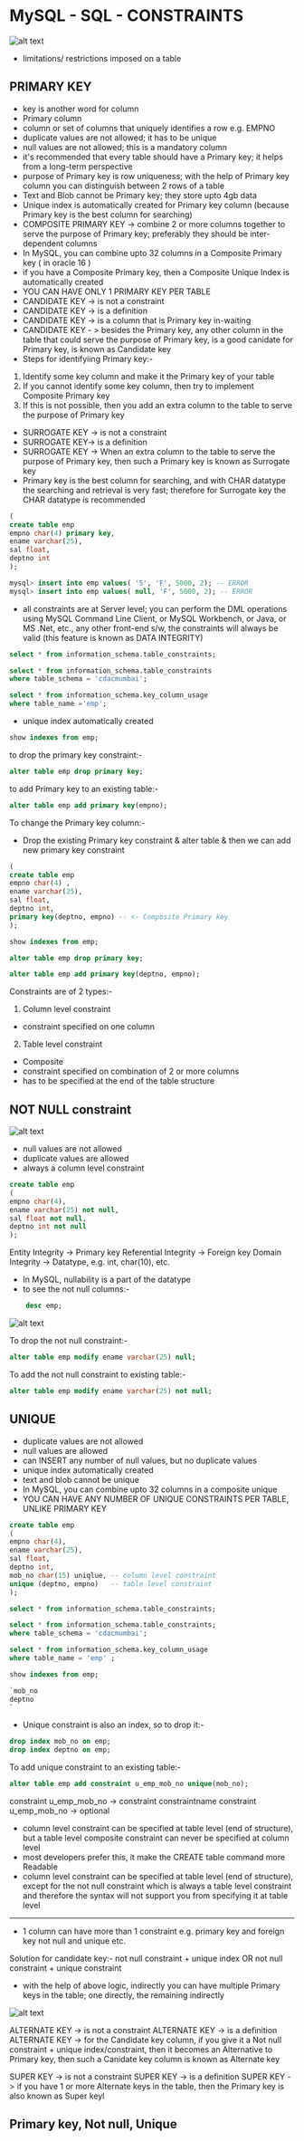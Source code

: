 # MySQL - SQL - CONSTRAINTS

![alt text](Images/Table5.png)

- limitations/ restrictions imposed on a table

## PRIMARY KEY

- key is another word for column
- Primary column
- column or set of columns that uniquely identifies a row
  e.g. EMPNO
- duplicate values are not allowed; it has to be unique
- null values are not allowed; this is a mandatory column
- it's recommended that every table should have a Primary key; it helps from a long-term perspective
- purpose of Primary key is row uniqueness; with the help of Primary key column you can distinguish between 2 rows of a table
- Text and Blob cannot be Primary key; they store upto 4gb data
- Unique index is automatically created for Primary key column (because Primary key is the best column for searching)
- COMPOSITE PRIMARY KEY -> combine 2 or more columns together to serve the purpose of Primary key; preferably they should be inter-dependent columns
- In MySQL, you can combine upto 32 columns in a Composite Primary key ( in oracle 16 )
- if you have a Composite Primary key, then a Composite Unique Index is automatically created
- YOU CAN HAVE ONLY 1 PRIMARY KEY PER TABLE
- CANDIDATE KEY -> is not a constraint
- CANDIDATE KEY -> is a definition
- CANDIDATE KEY -> is a column that is Primary key in-waiting
- CANDIDATE KEY - > besides the Primary key, any other column in the table that could serve the purpose of Primary key, is a good canidate for Primary key, is known as Candidate key
- Steps for identifyiing Primary key:-

1. Identify some key column and make it the Primary key of your table
2. If you cannot identify some key column, then try to implement Composite Primary key
3. If this is not possible, then you add an extra column to the table to serve the purpose of Primary key

- SURROGATE KEY -> is not a constraint
- SURROGATE KEY-> is a definition
- SURROGATE KEY -> When an extra column to the table to serve the purpose of Primary key, then such a Primary key is known as Surrogate key
- Primary key is the best column for searching, and with CHAR datatype the searching and retrieval is very fast; therefore for Surrogate key the CHAR datatype is recommended

```sql
(
create table emp
empno char(4) primary key,
ename varchar(25),
sal float,
deptno int
);

mysql> insert into emp values( '5', 'F', 5000, 2); -- ERROR
mysql> insert into emp values( null, 'F', 5000, 2); -- ERROR
```

- all constraints are at Server level; you can perform the DML operations using MySQL Command Line Client, or MySQL Workbench, or Java, or MS .Net, etc., any other front-end s/w, the constraints will always be valid (this feature is known as DATA INTEGRITY)

```sql
select * from information_schema.table_constraints;

select * from information_schema.table_constraints
where table_schema = 'cdacmumbai';

select * from information_schema.key_column_usage
where table_name ='emp';
```

- unique index automatically created

```sql
show indexes from emp;
```

to drop the primary key constraint:-

```sql
alter table emp drop primary key;
```

to add Primary key to an existing table:-

```sql
alter table emp add primary key(empno);
```

To change the Primary key column:-

- Drop the existing Primary key constraint & alter table & then we can add
  new primary key constraint

```sql
(
create table emp
empno char(4) ,
ename varchar(25),
sal float,
deptno int,
primary key(deptno, empno) -- <- Composite Primary key
);

show indexes from emp;

alter table emp drop primary key;

alter table emp add primary key(deptno, empno);
```

Constraints are of 2 types:-

1. Column level constraint

- constraint specified on one column

2. Table level constraint

- Composite
- constraint specified on combination of 2 or more columns
- has to be specified at the end of the table structure

## NOT NULL constraint

![alt text](Images/Tbale6.png)

- null values are not allowed
- duplicate values are allowed
- always a column level constraint

```sql
create table emp
(
empno char(4),
ename varchar(25) not null,
sal float not null,
deptno int not null
);
```

Entity Integrity -> Primary key
Referential Integrity -> Foreign key
Domain Integrity -> Datatype, e.g. int, char(10), etc.

- In MySQL, nullability is a part of the datatype
- to see the not null columns:-

```sql
    desc emp;
```

![alt text](Images/Output.png)

To drop the not null constraint:-

```sql
alter table emp modify ename varchar(25) null;
```

To add the not null constraint to existing table:-

```sql
alter table emp modify ename varchar(25) not null;
```

## UNIQUE

- duplicate values are not allowed
- null values are allowed
- can INSERT any number of null values, but no duplicate values
- unique index automatically created
- text and blob cannot be unique
- In MySQL, you can combine upto 32 columns in a composite unique
- YOU CAN HAVE ANY NUMBER OF UNIQUE CONSTRAINTS PER TABLE, UNLIKE PRIMARY KEY

```sql
create table emp
(
empno char(4),
ename varchar(25),
sal float,
deptno int,
mob_no char(15) uniqlue, -- column level constraint
unique (deptno, empno)   -- table level constraint
);

select * from information_schema.table_constraints;

select * from information_schema.table_constraints;
where table_schema = 'cdacmumbai';

select * from information_schema.key_column_usage
where table_name = 'emp' ;
```

```sql
show indexes from emp;

`mob_no
deptno
`
```

- Unique constraint is also an index, so to drop it:-

```sql
drop index mob_no on emp;
drop index deptno on emp;
```

To add unique constraint to an existing table:-

```sql
alter table emp add constraint u_emp_mob_no unique(mob_no);
```

constraint u_emp_mob_no -> constraint constraintname
constraint u_emp_mob_no -> optional

- column level constraint can be specified at table level (end of structure), but a table level composite constraint can never be specified at column level
- most developers prefer this, it make the CREATE table command more Readable
- column level constraint can be specified at table level (end of structure), except for the not null constraint which is always a table level constraint and therefore the syntax will not support you from specifying it at table level

---

- 1 column can have more than 1 constraint
  e.g.
  primary key and foreign key
  not null and unique
  etc.

Solution for candidate key:-
not null constraint + unique index
OR
not null constraint + unique constraint

- with the help of above logic, indirectly you can have multiple Primary keys in the table; one directly, the remaining indirectly

![alt text](Images/Table7.png)

ALTERNATE KEY -> is not a constraint
ALTERNATE KEY -> is a definition
ALTERNATE KEY -> for the Candidate key column, if you give it a Not null constraint + unique index/constraint, then it becomes an Alternative to Primary key, then such a Canidate key column is known as Alternate key

SUPER KEY -> is not a constraint
SUPER KEY -> is a definition
SUPER KEY -> if you have 1 or more Alternate keys in the table, then the
Primary key is also known as Super keyl

## Primary key, Not null, Unique
